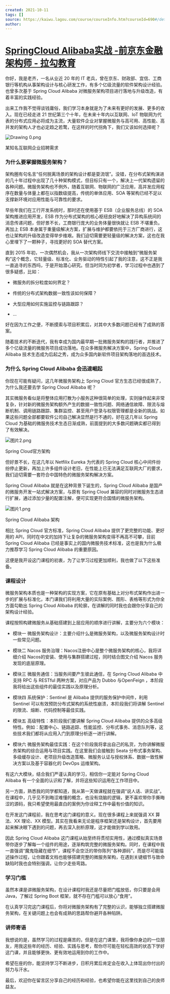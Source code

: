 ```yaml
---
created: 2021-10-11
tags: []
source: https://kaiwu.lagou.com/course/courseInfo.htm?courseId=690#/detail/pc?id=6745
author: 
---
```


# [SpringCloud Alibaba实战 -前京东金融架构师 - 拉勾教育](https://kaiwu.lagou.com/course/courseInfo.htm?courseId=690#/detail/pc?id=6745)


你好，我是老齐，一名从业近 20 年的 IT 老兵，曾在京东、财政部、宜信、工商银行等机构从事架构设计与核心研发工作，有多个亿级流量的软件架构设计经验。也曾多次基于 Spring Cloud Alibaba 对微服务架构项目进行落地与升级改造，有着丰富的实践经验。

出来工作我不觉得谈钱庸俗，我们学习本身就是为了未来有更好的发展、更多的收入。现在已经走进 21 世纪第三个十年，在未来十年内以互联网、IoT 物联网为代表的分布式应用必将成为主流，大量软件企业对掌握微服务与高可用、高性能、高并发的架构人才也必定趋之若鹜，在这样的时代拐角下，我们又该如何选择呢？

![Drawing 0.png](https://s0.lgstatic.com/i/image6/M01/10/1E/Cgp9HWA-NMWAapSTAACz5Css5rk246.png)

某知名互联网企业招聘需求

### 为什么要掌握微服务架构？

架构圈有句名言“任何脱离场景的架构设计都是耍流氓”。没错，在分布式架构演进的几十年过程中出现了几十种架构模式，但目标只有一个，解决上一代架构遗留的各种问题。微服务架构也不例外，随着互联网、物联网的广泛应用，高并发应用程序在数量与体量上都在以指数级提高，传统的单体应用、SOA 等架构已经不足以支撑新环境对应用性能与可靠性的要求。

早些年我们在工行开发系统时，那时还在使用基于 ESB（企业服务总线）的 SOA 架构推进应用开发，ESB 作为分布式架构的核心枢纽良好地解决了异构系统间的消息传递问题，但好景不长，工商银行庞大的业务体量很快就让 ESB 不堪重负。再加上 ESB 本身属于重量级解决方案，扩展与维护都要依托于三方厂商进行，这也让架构的升级改造变得举步维艰。我们迫切需要更轻量级的解决方案，这也在我心里埋下了一颗种子，寻找更好的 SOA 替代方案。

直到 2015 年初，一次偶然机会，我从一次架构师线下交流中接触到“微服务架构”这个概念，它轻量级、标准化、业务驱动的特性引起了我的注意，这不正是我一直追寻的东西吗，于是开始潜心研究。但当时同为初学者，学习过程中也遇到了很多疑惑，比如：

-   微服务的拆分粒度如何界定？
    
-   传统的分布式架构数据一致性该如何保障？
    
-   大型应用如何实施监控与链路跟踪？
    
-   ...
    

好在因为工作之便，不断摸索与项目积累后，对其中大多数问题已经有了成熟的答案。

随着技术的不断迭代，我有幸成为国内最早期一批微服务架构的践行者，并推进了多个亿级流量的微服务项目成功落地。在众多微服务解决方案中，Spring Cloud Alibaba 技术生态成为后起之秀，成为众多国内新软件项目架构落地的首选技术。

### 为什么 Spring Cloud Alibaba 会迅速崛起

你现在可能有疑问，这几年微服务架构上 Spring Cloud 官方生态已经很成熟了，为什么我还要去学 Spring Cloud Alibaba 呢？

其实微服务看似是将整体应用打散为小服务这种很简单的处理，实则操作起来非常复杂，针对新的微服务架构额外产生的数据一致性问题、网络通信故障、限流与熔断机制、调用链路跟踪、集群监控、甚至用户登录与权限管理都是全新的挑战。如果这些问题全部都要软件公司自己解决显然是行不通的，好在这几年以 Spring Cloud 为基础的微服务技术生态日渐成熟，前面提到的大多数问题确实都已得到了有效解决。

![图片2.png](https://s0.lgstatic.com/i/image6/M01/10/F7/Cgp9HWA_NfCALaxSAAF-ldAP6Vw773.png)

Spring Cloud官方架构

但好景不长，在这几年以 Netfilix Eureka 为代表的 Spring Cloud 核心中间件纷纷停止更新，再加上许多组件设计老旧，在性能上已无法满足互联网大厂的要求，我们迫切需要一套符合中国特色的微服务架构解决方案。

Spring Cloud Alibaba 就是在这种背景下诞生的，Spring Cloud Alibaba 是国产的微服务开发一站式解决方案，与原有 Spring Cloud 兼容的同时对微服务生态进行扩展，通过添加少量的配置注解，便可实现更符合国情的微服务架构。

![图片1.png](https://s0.lgstatic.com/i/image6/M01/10/F7/Cgp9HWA_NfuAbL5nAANAH9ISxfA364.png)

Spring Cloud Alibaba 架构

相比 Spring Cloud 官方标准，Spring Cloud Alibaba 提供了更完整的功能、更好用的 API，同时在中文的加持下让复杂的微服务架构变得不再高不可攀，目前 Spring Cloud Alibaba 已经是事实上的国内微服务技术标准，这也是我为什么极力推荐学习 Spring Cloud Alibaba 的重要原因。

这便是我开设这门课程的初衷，为了让学习过程更加顺利，我也做了以下这些准备。

### 课程设计

微服务架构本质也是一种架构的实现方案，它在原有基础上对分布式架构作出进一步的扩展与标准化，本门课我们将利用大量的实际案例、图形、表格等形式为你全方面勾勒出 Spring Cloud Alibaba 的轮廓，在讲解的同时我也会跟你分享自己的架构设计经验。

课程按照构建微服务从基础搭建到上层应用的顺序进行讲解，主要分为六个模块：

-   模块一 微服务架构设计：主要介绍什么是微服务架构，以及微服务架构设计时一些常见问题。
    
-   模块二 Nacos 服务治理：Nacos注册中心是整个微服务架构的核心，我将详细介绍 Nacos的安装、使用与集群搭建过程，同时结合图文介绍 Nacos 服务发现的底层原理。
    
-   模块三 微服务通信：当服务间要产生彼此通信，在 Spring Cloud Alibaba 中支持 RPC 与 RESTful 两种方案，对应产品为 Dubbo 与OpenFeign ，本阶段我将给出这些组件的最佳实践以及原理分析。
    
-   模块四 系统保护：Sentinel 是 Alibaba 提供的服务保护中间件，利用 Sentinel 可以有效预防分布式架构的系统性崩溃，本阶段我们将讲解 Sentinel 的限流、熔断、代码控制等最佳实践。
    
-   模块五 高级特性：本阶段我们要讲解 Spring Cloud Alibaba 提供的众多高级特性。例如：配置中心、链路追踪、性能监控、分布式事务、消息队列等，这些技术我们都将从应用入门到原理分析逐一进行讲解。
    
-   模块六 微服务架构最佳实践：在这个阶段我将拿出自己的私货，为你讲解微服务架构的综合运用与项目实践。在这里我们会接触到 Seata 分布式事务架构、多级缓存设计、老项目升级改造策略、微服务认证与授权体系、数据一致性解决方案以及基于容器化的 DevOps 运维架构。
    

有这六大模块，结合我们严谨认真的学习，相信你一定能对 Spring Cloud Alibaba 有一个全面的认识和了解，并将这些知识运用在工作项目中。

另一方面，熟悉我的同学都知道，我从第一天做课程就在强调“说人话、讲实战”。在课程中，几乎见不到晦涩难懂的概念，也没有烧脑的逻辑，更不喜欢带你手撕晦涩的源码，我只希望使用最直白的案例为你诠释工作中最有价值的知识。

在开发这门课程前，我在思考这门课程的意义。现在很多课程上来就强调 XX 算法、XX 理论、XX 模型。其实在我看来无论是程序框架还是架构设计，首先要用起来解决眼下遇到的问题，再去深入剖析原理，这才能做到学以致用。

因此 Spring Cloud Alibaba 这门课程从始至终将贯彻实用性，通过模拟真实场景带你逐步了解每一个组件的用途，逐渐构筑完整的微服务架构。同时，在课程中我一直强调“魔鬼隐藏在细节”，课程不会空泛的带你陈列“各种源码”，而是尽可能描述操作过程，让你跟着文档也能够搭建完整的微服务架构，在遇到关键细节与致命缺陷时我也会特别强调，让你少走些弯路。

### 学习门槛

虽然本课是讲微服务架构，在设计课程时我还是尽量把门槛放低，你只要是会用 Java，了解过 Spring Boot 框架，就不存在门槛可以放心“食用”。

在认真学习完这门课程后，你将对微服务架构有了完整的认识，能够独立搭建微服务架构，在关键问题上也会有成熟的思路帮你避开各种陷阱。

### 讲师寄语

我想说的是，虽然学习的过程是痛苦的，但是在这门课里，我将像你身边的一位朋友，用我这些年的经历、经验、实践与思考，帮你尽可能在轻松高效的状态下学好这门课，并且能够更快、更有效地运用到你的工作中。

希望在座的你，能坚持学习不断进步，日积月累后肯定会在收入上体现出你付出的努力与汗水。

最后，欢迎你在留言区分享自己的经历和经验，也希望你能在这里找到自己的良师益友。
